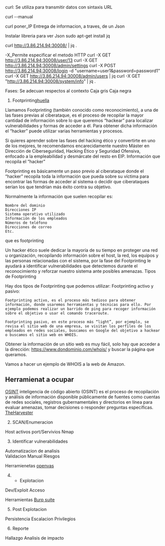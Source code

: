 curl: Se utiliza para transmitir datos con sintaxis URL

curl --manual

curl poner_IP
    Entrega de informacion, a traves, de un Json

Instalar libreria para ver Json
    sudo apt-get install jq

curl http://3.86.214.94:30008/ | jq .

-X_Permite especificar el metodo HTTP
curl -X GET  http://3.86.214.94:30008/user/13
curl -X GET  http://3.86.214.94:30008/admin/settings
curl -X POST  http://3.86.214.94:30008/login -d "username=user1&password=password1"
curl -X GET  http://3.86.214.94:30008/admin/users | jq
curl -X GET "http://3.86.214.94:30008/system/info" | jq .   


Fases: Se adecuan respectos al contexto
Caja gris
Caja negra

1. Footprinting[huella](https://www.google.com/search?q=que+esfootpring%2Bhacking&num=10&newwindow=1&client=firefox-b-d&sca_esv=c4feb57d21f36445&sxsrf=AE3TifPugdn0oqbZ3K8LNMwS720MnXqeiw%3A1749923460313&ei=hLZNaO_sEtff1sQPqvWLyA0&ved=0ahUKEwjvvvHxvPGNAxXXr5UCHar6AtkQ4dUDCBA&uact=5&oq=que+esfootpring%2Bhacking&gs_lp=Egxnd3Mtd2l6LXNlcnAiF3F1ZSBlc2Zvb3RwcmluZytoYWNraW5nMgcQIRigARgKSNAdUJIJWIQbcAF4AZABAJgBiwGgAc8HqgEDMC44uAEDyAEA-AEBmAIJoAKxCcICChAAGLADGNYEGEfCAgcQIxiwAhgnwgIHEAAYgAQYDcICBhAAGA0YHsICCBAAGAgYDRgewgIIEAAYgAQYogTCAgUQABjvBcICBRAhGKABmAMA4gMFEgExIECIBgGQBgiSBwMxLjigB-cfsgcDMC44uAfpCMIHBzMtNy4xLjHIB6UB&sclient=gws-wiz-serp)

Llamamos Footprinting (también conocido como reconocimiento), a una de las fases previas al ciberataque, es el proceso de recopilar la mayor cantidad de información sobre lo que queremos “hackear” para localizar vulnerabilidades y formas de acceder a él. Para obtener dicha información el “hacker” puede utilizar varias herramientas y procesos.

Si quieres aprender sobre las fases del hacking ético y convertirte en uno de los mejores, te recomendamos encarecidamente nuestro Máster en Dirección de Ciberseguridad, Hacking Ético y Seguridad Ofensiva, enfocado a la empleabilidad y desmárcate del resto en EIP.
Información que recopila el “hacker”

Footprinting es básicamente un paso previo al ciberataque donde el “hacker” recopila toda la información que pueda sobre su víctima para encontrar las formas de acceder al sistema o decidir que ciberataques serían los que tendrían más éxito contra su objetivo.

Normalmente la información que suelen recopilar es:

    Nombre del dominio
    Direcciones IP
    Sistema operativo utilizado
    Información de los empleados
    Números de teléfono
    Direcciones de correo
    Etc.

que es footprinting

Un hacker ético suele dedicar la mayoría de su tiempo en proteger una red u organización, recopilando información sobre el host, la red, los equipos y las personas relacionadas con el sistema, por la fase del Footprinting le ayudará a identificar vulnerabilidades que detectemos durante el reconocimiento y reforzar nuestro sistema ante posibles amenazas.
Tipos de Footprinting

Hay dos tipos de Footprinting que podemos utilizar: Footprinting activo y pasivo:

    Footprinting activo, es el proceso más tedioso para obtener información, donde usaremos herramientas y técnicas para ello. Por ejemplo podemos realizar un barrido de ping para recoger información sobre el objetivo o usar el comando traceroute.

    Footprinting pasivo, en este proceso más “light”, por ejemplo, se revisa el sitio web de una empresa, se visitan los perfiles de los empleados en redes sociales, buscamos en Google del objetivo a hackear o buscamos el sitio web en WHOIS.

Obtener la información de un sitio web es muy fácil, solo hay que acceder a la dirección: https://www.dondominio.com/whois/ y buscar la página que queramos.

Vamos a hacer un ejemplo de WHOIS a la web de Amazon.

## Herramienat a ocupar
[OSINT]()
inteligencia de código abierto (OSINT) es el proceso de recopilación y análisis de información disponible públicamente de fuentes como cuentas de redes sociales, registros gubernamentales y directorios en línea para evaluar amenazas, tomar decisiones o responder preguntas específicas.
[TheHarvester](https://www.osintux.org/documentacion/the-harvester)


2. SCAN/Enumeracion

Host activos
port/Servivios  Nmap


3. Identificar vulnerabilidades

Automatizacion de analisis   
Validacion Manual
Riesgos

Herramienetas
[openvas](https://openvas.org/)

4. - Explotacion

Dev/Exploit
Acceso

Herramientas
[Burp suite](https://portswigger.net/burp)

5. Post Explotacion

Persistencia
Escalacion Privilegios

6. Reporte

Hallazgo
Analisis de impacto
